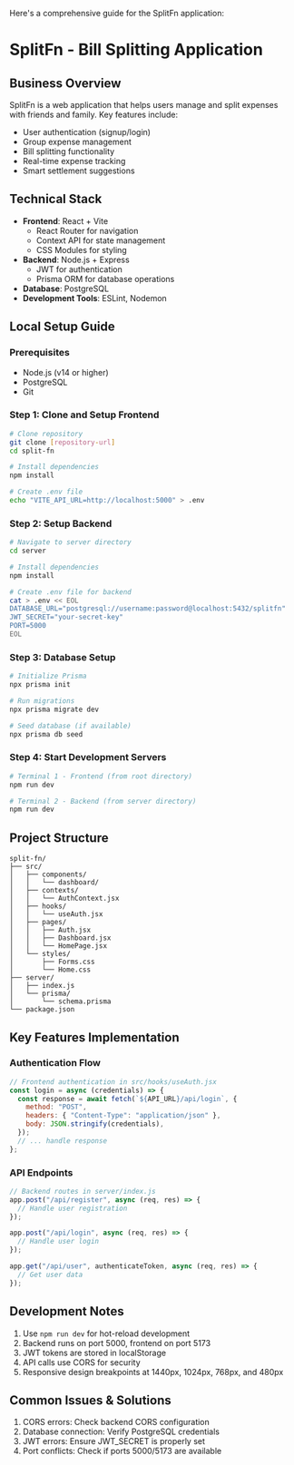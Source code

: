 Here's a comprehensive guide for the SplitFn application:

# SplitFn - Bill Splitting Application

## Business Overview
SplitFn is a web application that helps users manage and split expenses with friends and family. Key features include:
- User authentication (signup/login)
- Group expense management
- Bill splitting functionality
- Real-time expense tracking
- Smart settlement suggestions

## Technical Stack
- **Frontend**: React + Vite
  - React Router for navigation
  - Context API for state management
  - CSS Modules for styling
- **Backend**: Node.js + Express
  - JWT for authentication
  - Prisma ORM for database operations
- **Database**: PostgreSQL
- **Development Tools**: ESLint, Nodemon

## Local Setup Guide

### Prerequisites
- Node.js (v14 or higher)
- PostgreSQL
- Git

### Step 1: Clone and Setup Frontend
```bash
# Clone repository
git clone [repository-url]
cd split-fn

# Install dependencies
npm install

# Create .env file
echo "VITE_API_URL=http://localhost:5000" > .env
```

### Step 2: Setup Backend
```bash
# Navigate to server directory
cd server

# Install dependencies
npm install

# Create .env file for backend
cat > .env << EOL
DATABASE_URL="postgresql://username:password@localhost:5432/splitfn"
JWT_SECRET="your-secret-key"
PORT=5000
EOL
```

### Step 3: Database Setup
```bash
# Initialize Prisma
npx prisma init

# Run migrations
npx prisma migrate dev

# Seed database (if available)
npx prisma db seed
```

### Step 4: Start Development Servers
```bash
# Terminal 1 - Frontend (from root directory)
npm run dev

# Terminal 2 - Backend (from server directory)
npm run dev
```

## Project Structure
```
split-fn/
├── src/
│   ├── components/
│   │   └── dashboard/
│   ├── contexts/
│   │   └── AuthContext.jsx
│   ├── hooks/
│   │   └── useAuth.jsx
│   ├── pages/
│   │   ├── Auth.jsx
│   │   ├── Dashboard.jsx
│   │   └── HomePage.jsx
│   └── styles/
│       ├── Forms.css
│       └── Home.css
├── server/
│   ├── index.js
│   └── prisma/
│       └── schema.prisma
└── package.json
```

## Key Features Implementation

### Authentication Flow
```javascript
// Frontend authentication in src/hooks/useAuth.jsx
const login = async (credentials) => {
  const response = await fetch(`${API_URL}/api/login`, {
    method: "POST",
    headers: { "Content-Type": "application/json" },
    body: JSON.stringify(credentials),
  });
  // ... handle response
};
```

### API Endpoints
```javascript
// Backend routes in server/index.js
app.post("/api/register", async (req, res) => {
  // Handle user registration
});

app.post("/api/login", async (req, res) => {
  // Handle user login
});

app.get("/api/user", authenticateToken, async (req, res) => {
  // Get user data
});
```

## Development Notes
1. Use `npm run dev` for hot-reload development
2. Backend runs on port 5000, frontend on port 5173
3. JWT tokens are stored in localStorage
4. API calls use CORS for security
5. Responsive design breakpoints at 1440px, 1024px, 768px, and 480px

## Common Issues & Solutions
1. CORS errors: Check backend CORS configuration
2. Database connection: Verify PostgreSQL credentials
3. JWT errors: Ensure JWT_SECRET is properly set
4. Port conflicts: Check if ports 5000/5173 are available

